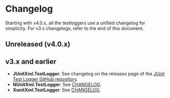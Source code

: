 # Changelog

Starting with v4.0.x, all the testloggers use a unified changelog for
simplicity. For v3.x changelogs, refer to the end of this document.

## Unreleased (v4.0.x)

## v3.x and earlier

- **JUnitXml.TestLogger**: See changelog on the releases page of the [JUnit Test Logger GitHub repository](https://github.com/spekt/junit.testlogger/).
- **NUnitXml.TestLogger**: See [CHANGELOG](src/NUnit.Xml.Package/CHANGELOG.md).
- **XunitXml.TestLogger**: See [CHANGELOG](src/Xunit.Xml.Package/CHANGELOG.md).
